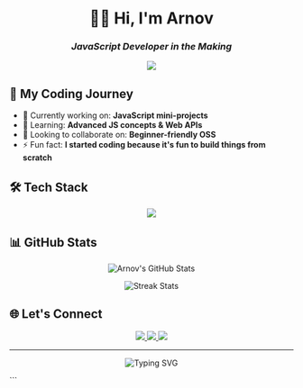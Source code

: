 
<div align="center">
  
# 👨‍💻 Hi, I'm Arnov  
### *JavaScript Developer in the Making*  

<img src="https://carbon.now.sh/?bg=rgba%28171%2C+184%2C+195%2C+1%29&t=panda-syntax&wt=none&l=javascript&width=680&ds=true&dsyoff=20px&dsblur=52px&wc=true&wa=true&pv=56px&ph=56px&ln=false&fl=1&fm=Hack&fs=18px&lh=113%25&si=false&es=2x&wm=false&code=const%2520aboutMe%2520%253D%2520%257B%250A%2520%2520name%253A%2520%27Arnov%27%252C%250A%2520%2520currentFocus%253A%2520%27JavaScript%2520ES6%252B%27%252C%250A%2520%2520learningNow%253A%2520%255B%27Async%2520Programming%27%252C%2520%27DOM%2520Manipulation%27%252C%2520%27Git%27%255D%252C%250A%2520%2520nextGoal%253A%2520%27React.js%27%252C%250A%2520%2520funFact%253A%2520%27Tabs%2520vs%2520spaces%253F%2520I%2520just%2520copy-paste.%27%252C%250A%257D%250A%250AsetInterval%28%28%29%2520%253D%253E%2520%257B%250A%2520%2520console.log%28%27Coding%2520is%2520my%2520passion%21%2520%25F0%259F%2592%25BB%27%29%250A%257D%252C%25201000%29%250A" />

</div>

## 🚀 My Coding Journey
- 🔭 Currently working on: **JavaScript mini-projects**
- 🌱 Learning: **Advanced JS concepts & Web APIs**
- 👯 Looking to collaborate on: **Beginner-friendly OSS**
- ⚡ Fun fact: **I started coding because it's fun to build things from scratch**

## 🛠️ Tech Stack
<p align="center">
  <img src="https://skillicons.dev/icons?i=js,html,css,vscode,git,github" />
</p>

## 📊 GitHub Stats
<div align="center">
  
![Arnov's GitHub Stats](https://github-readme-stats.vercel.app/api?username=arnov77&show_icons=true&theme=radical&include_all_commits=true&count_private=true)
  
![Streak Stats](https://streak-stats.demolab.com/?user=arnov77&theme=radical)

</div>

## 🌐 Let's Connect
<p align="center">
  <a href="https://t.me/arnov77">
    <img src="https://img.shields.io/badge/Telegram-2CA5E0?style=for-the-badge&logo=telegram&logoColor=white" />
  </a>
  <a href="https://twitter.com/arnov77">
    <img src="https://img.shields.io/badge/Twitter-1DA1F2?style=for-the-badge&logo=twitter&logoColor=white" />
  </a>
  <a href="https://instagram.com/arnov77">
    <img src="https://img.shields.io/badge/Instagram-E4405F?style=for-the-badge&logo=instagram&logoColor=white" />
  </a>
</p>

---

<div align="center">
  
![Typing SVG](https://readme-typing-svg.demolab.com?font=Fira+Code&pause=1000&color=FF79C6&center=true&vCenter=true&width=435&lines=console.log(%22Happy+Coding!%22+%F0%9F%91%8B);Keep+Learning+%F0%9F%93%9A;Code+Every+Day+%F0%9F%92%BB)

</div>
```
